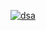 [![dsa](https://utfs.io/f/lsNsO1WYmN60CK52tCzidfYBgCPajweOZyIFmNpVutXHR2xM)](https://sunyo.vercel.app)
